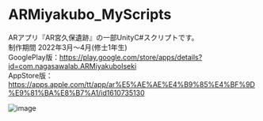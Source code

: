 # ARMiyakubo_MyScripts
ARアプリ『AR宮久保遺跡』の一部UnityC#スクリプトです。  
制作期間 2022年3月～4月(修士1年生)  
GooglePlay版：https://play.google.com/store/apps/details?id=com.nagasawalab.ARMiyakuboIseki  
AppStore版：https://apps.apple.com/tt/app/ar%E5%AE%AE%E4%B9%85%E4%BF%9D%E9%81%BA%E8%B7%A1/id1610735130  

![image](https://user-images.githubusercontent.com/50763395/163792141-ae6cd0a3-9660-4e0c-ac07-1069ef5f00f1.png)
